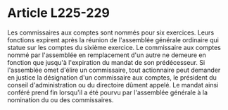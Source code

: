 # Article L225-229

Les commissaires aux comptes sont nommés pour six exercices. Leurs fonctions expirent après la réunion de l'assemblée générale ordinaire qui statue sur les comptes du sixième exercice.   Le commissaire aux comptes nommé par l'assemblée en remplacement d'un autre ne demeure en fonction que jusqu'à l'expiration du mandat de son prédécesseur.   Si l'assemblée omet d'élire un commissaire, tout actionnaire peut demander en justice la désignation d'un commissaire aux comptes, le président du conseil d'administration ou du directoire dûment appelé. Le mandat ainsi conféré prend fin lorsqu'il a été pourvu par l'assemblée générale à la nomination du ou des commissaires.